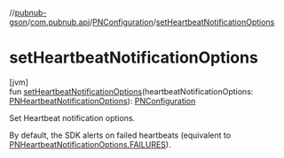 //[pubnub-gson](../../../index.md)/[com.pubnub.api](../index.md)/[PNConfiguration](index.md)/[setHeartbeatNotificationOptions](set-heartbeat-notification-options.md)

# setHeartbeatNotificationOptions

[jvm]\
fun [setHeartbeatNotificationOptions](set-heartbeat-notification-options.md)(heartbeatNotificationOptions: [PNHeartbeatNotificationOptions](../../../../pubnub-core/pubnub-core-api/pubnub-core-api/com.pubnub.api.enums/-p-n-heartbeat-notification-options/index.md)): [PNConfiguration](index.md)

Set Heartbeat notification options.

By default, the SDK alerts on failed heartbeats (equivalent to [PNHeartbeatNotificationOptions.FAILURES](../../../../pubnub-core/pubnub-core-api/pubnub-core-api/com.pubnub.api.enums/-p-n-heartbeat-notification-options/-f-a-i-l-u-r-e-s/index.md)).
